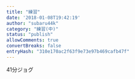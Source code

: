 ```yaml
---
title: "練習"
date: '2018-01-08T19:42:19'
author: "subaru44k"
category: "練習(中)"
status: "publish"
allowComments: true
convertBreaks: false
entryHash: "310e170ac2f63f9e73e97b469cafb47f"
---
```

41分ジョグ
